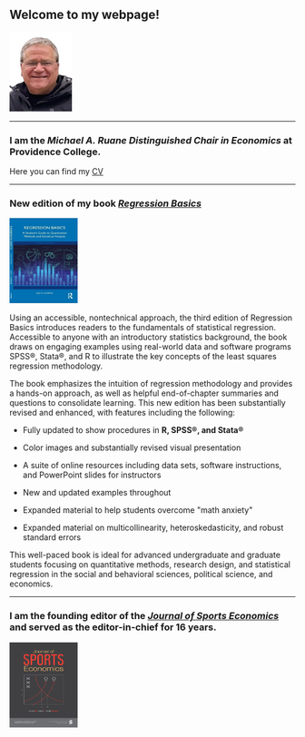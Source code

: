 ## **Welcome to my webpage!**

<img src="mypic.jpg" width="110" height="140">

---

### I am the *Michael A. Ruane Distinguished Chair in Economics* at Providence College.

Here you can find my [CV](vita_Fall_2024.pdf)

---
### New edition of my book [*Regression Basics*](https://www.routledge.com/9781032393186)

<img src="rb3e_cov.jpg" width="120" height="150">

Using an accessible, nontechnical approach, the third edition of Regression Basics introduces readers to the fundamentals of statistical regression. Accessible to anyone with an introductory statistics background, the book draws on engaging examples using real-world data and software programs SPSS®, Stata®, and R to illustrate the key concepts of the least squares regression methodology.

The book emphasizes the intuition of regression methodology and provides a hands-on approach, as well as helpful end-of-chapter summaries and questions to consolidate learning. This new edition has been substantially revised and enhanced, with features including the following:

* Fully updated to show procedures in **R, SPSS®, and Stata®**

* Color images and substantially revised visual presentation

* A suite of online resources including data sets, software instructions, and PowerPoint slides for instructors

* New and updated examples throughout

* Expanded material to help students overcome "math anxiety"
  
* Expanded material on multicollinearity, heteroskedasticity, and robust standard errors

This well-paced book is ideal for advanced undergraduate and graduate students focusing on quantitative methods, research design, and statistical regression in the social and behavioral sciences, political science, and economics.

---

### I am the founding editor of the [*Journal of Sports Economics*](https://journals.sagepub.com/home/jse) and served as the editor-in-chief for 16 years.

<img src="jsea_26_1.jpg" width="120" height="150">

